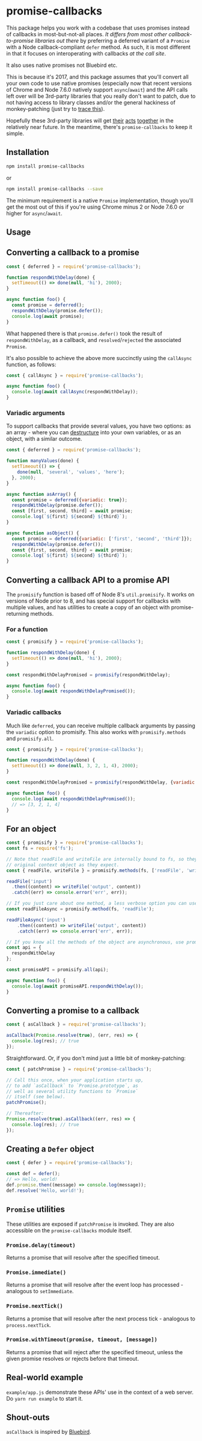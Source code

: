 # promise-callbacks

This package helps you work with a codebase that uses promises instead of callbacks in
most-but-not-all places. _It differs from most other callback-to-promise libraries out there_ by
preferring a deferred variant of a `Promise` with a Node callback-compliant `defer` method.
As such, it is most different in that it focuses on interoperating with callbacks _at the call
site_.

It also uses native promises not Bluebird etc.

This is because it's 2017, and this package assumes that you'll convert all your own code to use
native promises (especially now that recent versions of Chrome and Node 7.6.0 natively support
`async`/`await`) and the API calls left over will be 3rd-party libraries that you really don't want
to patch, due to not having access to library classes and/or the general hackiness of
monkey-patching (just try to
[trace this](https://github.com/petkaantonov/bluebird/blob/3746b7eca90dd8b11af73db5d30cf46d7dd90f9b/src/promisify.js#L295)).

Hopefully these 3rd-party libraries will get [their](https://github.com/nodejs/node/pull/5020)
[acts](https://github.com/request/request/issues/1935#issuecomment-287660358)
[together](https://github.com/mafintosh/mongojs/issues/324#issuecomment-287591550) in the relatively
near future. In the meantime, there's `promise-callbacks` to keep it simple.

## Installation

```sh
npm install promise-callbacks
```

or

```sh
npm install promise-callbacks --save
```

The minimum requirement is a native `Promise` implementation, though you'll get the most out of this
if you're using Chrome minus 2 or Node 7.6.0 or higher for `async`/`await`.

## Usage

## Converting a callback to a promise

```js
const { deferred } = require('promise-callbacks');

function respondWithDelay(done) {
  setTimeout(() => done(null, 'hi'), 2000);
}

async function foo() {
  const promise = deferred();
  respondWithDelay(promise.defer());
  console.log(await promise);
}
```

What happened there is that `promise.defer()` took the result of `respondWithDelay`, as a
callback, and `resolved`/`rejected` the associated `Promise`.

It's also possible to achieve the above more succinctly using the `callAsync` function, as follows:

```js
const { callAsync } = require('promise-callbacks');

async function foo() {
  console.log(await callAsync(respondWithDelay));  
}
``` 

### Variadic arguments

To support callbacks that provide several values, you have two options: as an array - where you can
[destructure](https://developer.mozilla.org/en-US/docs/Web/JavaScript/Reference/Operators/Destructuring_assignment)
into your own variables, or as an object, with a similar outcome.

```js
const { deferred } = require('promise-callbacks');

function manyValues(done) {
  setTimeout(() => {
    done(null, 'several', 'values', 'here');
  }, 2000);
}

async function asArray() {
  const promise = deferred({variadic: true});
  respondWithDelay(promise.defer());
  const [first, second, third] = await promise;
  console.log(`${first} ${second} ${third}`);
}

async function asObject() {
  const promise = deferred({variadic: ['first', 'second', 'third']});
  respondWithDelay(promise.defer());
  const {first, second, third} = await promise;
  console.log(`${first} ${second} ${third}`);
}
```

## Converting a callback API to a promise API

The `promisify` function is based off of Node 8's `util.promisify`. It works on versions of Node
prior to 8, and has special support for callbacks with multiple values, and has utilities to create
a copy of an object with promise-returning methods.

### For a function

```js
const { promisify } = require('promise-callbacks');

function respondWithDelay(done) {
  setTimeout(() => done(null, 'hi'), 2000);
}

const respondWithDelayPromised = promisify(respondWithDelay);

async function foo() {
  console.log(await respondWithDelayPromised());
}
```

### Variadic callbacks

Much like `deferred`, you can receive multiple callback arguments by passing the `variadic` option to promisify. This also works with `promisify.methods` and `promisify.all`.

```js
const { promisify } = require('promise-callbacks');

function respondWithDelay(done) {
  setTimeout(() => done(null, 3, 2, 1, 4), 2000);
}

const respondWithDelayPromised = promisify(respondWithDelay, {variadic: true});

async function foo() {
  console.log(await respondWithDelayPromised());
  // => [3, 2, 1, 4]
}
```

## For an object

```js
const { promisify } = require('promise-callbacks');
const fs = require('fs');

// Note that readFile and writeFile are internally bound to fs, so they can interact with the
// original context object as they expect.
const { readFile, writeFile } = promisify.methods(fs, ['readFile', 'writeFile']);

readFile('input')
  .then((content) => writeFile('output', content))
  .catch((err) => console.error('err', err));

// If you just care about one method, a less verbose option you can use is promisify.method:
const readFileAsync = promisify.method(fs, 'readFile');

readFileAsync('input')
	.then((content) => writeFile('output', content))
	.catch((err) => console.error('err', err));

// If you know all the methods of the object are asynchronous, use promisify.all:
const api = {
  respondWithDelay
};

const promiseAPI = promisify.all(api);

async function foo() {
  console.log(await promiseAPI.respondWithDelay());
}
```

## Converting a promise to a callback

```js
const { asCallback } = require('promise-callbacks');

asCallback(Promise.resolve(true), (err, res) => {
  console.log(res); // true
});
```

Straightforward. Or, if you don't mind just a little bit of monkey-patching:

```js
const { patchPromise } = require('promise-callbacks');

// Call this once, when your application starts up,
// to add `asCallback` to `Promise.prototype`, as
// well as several utility functions to `Promise`
// itself (see below).
patchPromise();

// Thereafter:
Promise.resolve(true).asCallback((err, res) => {
  console.log(res); // true
});
```

## Creating a `Defer` object

```js
const { defer } = require('promise-callbacks');

const def = defer();
// => Hello, world!
def.promise.then((message) => console.log(message));
def.resolve('Hello, world!');
```

## `Promise` utilities

These utilities are exposed if `patchPromise` is invoked. They are also accessible on the
`promise-callbacks` module itself.

### `Promise.delay(timeout)`

Returns a promise that will resolve after the specified timeout.

### `Promise.immediate()`

Returns a promise that will resolve after the event loop has processed - analogous to `setImmediate`.

### `Promise.nextTick()`

Returns a promise that will resolve after the next process tick - analogous to `process.nextTick`.

### `Promise.withTimeout(promise, timeout, [message])`

Returns a promise that will reject after the specified timeout, unless the given promise resolves or
rejects before that timeout.

## Real-world example

`example/app.js` demonstrate these APIs' use in the context of a web server. Do `yarn run example`
to start it.

## Shout-outs

`asCallback` is inspired by [Bluebird](http://bluebirdjs.com/docs/api/ascallback.html).
